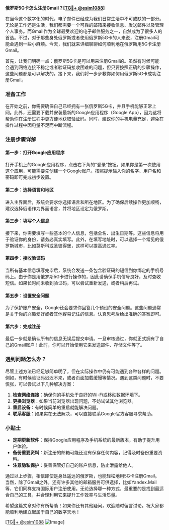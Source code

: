 **俄罗斯5G卡怎么注册Gmail？[[TG💪+ @esim1088](https://t.me/s/esim1088)]**

在当今这个数字化的时代，电子邮件已经成为我们日常生活中不可或缺的一部分。无论是工作还是生活，我们都需要一个可靠的邮箱来接收信息、发送邮件以及管理个人事务。而Gmail作为全球最受欢迎的电子邮件服务之一，自然成为了很多人的首选。不过，对于那些身处俄罗斯或者使用俄罗斯5G卡的人来说，注册Gmail可能会遇到一些小麻烦。今天，我们就来详细聊聊如何顺利地在俄罗斯用5G卡注册Gmail。

首先，让我们明确一点：俄罗斯5G卡是可以用来注册Gmail的。虽然有时候可能会遇到网络连接不稳定或者验证码接收困难的问题，但只要按照正确的步骤操作，这些问题都是可以解决的。接下来，我们将一步步教你如何用俄罗斯5G卡成功注册Gmail。

### 准备工作

在开始之前，你需要确保自己已经拥有一张俄罗斯5G卡，并且手机能够正常上网。此外，还需要下载并安装最新的Google应用程序（Google App），因为这将帮助你在注册过程中更方便地获取验证码。同时，建议你的手机电量充足，避免在操作过程中因电量不足而中断流程。

### 注册步骤详解

#### 第一步：打开Google应用程序
打开手机上的Google应用程序，点击右下角的“登录”按钮。如果你是第一次使用这个应用，可能需要先创建一个Google账户。按照提示输入你的名字、用户名和密码即可完成初步设置。

#### 第二步：选择语言和地区
进入主界面后，系统会要求你选择语言和所在地区。为了确保后续操作更加顺畅，建议选择俄语作为界面语言，并将地区设定为俄罗斯。

#### 第三步：填写个人信息
接下来，你需要填写一些基本的个人信息，包括全名、出生日期等。这些信息将用于验证你的身份，请务必真实填写。此外，在填写地址时，可以选择一个常见的俄罗斯城市，比如莫斯科或圣彼得堡，这样可以提高通过率。

#### 第四步：接收验证码
当所有基本信息填写完毕后，系统会发送一条包含验证码的短信到你绑定的手机号码上。由于你是用俄罗斯5G卡进行操作的，因此请确保手机信号良好，及时查收短信。如果长时间未收到验证码，可以尝试重新发送，或者稍后再试。

#### 第五步：设置安全问题
为了保护账户安全，Google还会要求你回答几个预设的安全问题。这些问题通常是关于你的兴趣爱好或者其他容易记住的信息。认真思考后给出准确的答案即可。

#### 第六步：完成注册
最后一步就是确认所有的信息无误后提交申请。一旦审核通过，你就正式拥有了自己的Gmail账户！此时，你可以开始使用它来发送邮件、存储文件等了。

### 遇到问题怎么办？

尽管上述方法已经足够简单明了，但在实际操作中仍有可能遇到各种各样的问题。例如，有时候验证码迟迟不来，或者页面加载缓慢等情况。遇到这类问题时，不要慌张，可以尝试以下几种解决方案：

1. **检查网络连接**：确保你的手机处于良好的Wi-Fi或移动数据环境下。
2. **更换浏览器**：如果当前浏览器出现问题，不妨试试其他浏览器。
3. **重启设备**：有时候简单的重启就能解决问题。
4. **联系客服**：如果实在无法解决，可以直接联系Google官方客服寻求帮助。

### 小贴士

- **定期更新软件**：保持Google应用程序及手机系统的最新版本，有助于提升用户体验。
- **备份重要资料**：新注册的邮箱可能还没有保存任何内容，记得及时备份重要资料。
- **注意隐私保护**：妥善保管好自己的账户信息，防止泄露给他人。

通过以上步骤，相信即使是身处遥远的俄罗斯，也能轻松地用5G卡注册Gmail。当然，除了Gmail之外，还有许多其他的邮箱服务可供选择，比如Yandex.Mail等，它们同样支持国际用户注册使用。无论选择哪一种方式，最重要的是找到最适合自己的工具，并合理利用它来提升工作效率与生活质量。

希望这篇文章对你有所帮助！如果你还有其他疑问，欢迎随时留言讨论。祝大家都能顺利地建立起属于自己的数字天地！

[[TG💪+ @esim1088](https://t.me/s/esim1088) ![Image](https://i.postimg.cc/4NQfJmqS/Snipaste-2025-05-13-00-14-12.png)]